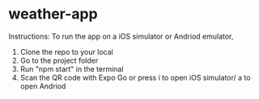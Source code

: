 # weather-app
Instructions:
To run the app on a iOS simulator or Andriod emulator,
  1. Clone the repo to your local
  2. Go to the project folder
  3. Run "npm start" in the terminal
  4. Scan the QR code with Expo Go or press i to open iOS simulator/ a to open Andriod
